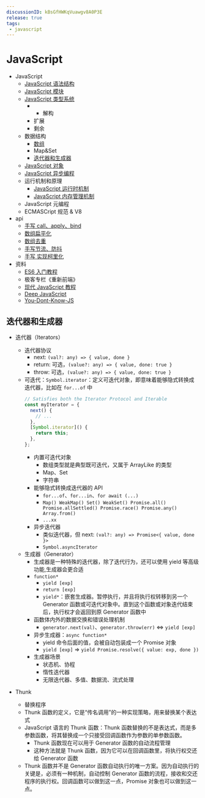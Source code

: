 ```yaml
---
discussionID: kBsGfHWKqVuawgv8A0P3E
release: true
tags:
 - javascript
---
```


# JavaScript

- JavaScript
  - [JavaScript 语法结构](./JavaScript%20语法结构.md)
  - [JavaScript 模块](./JavaScript%20模块.md)
  - [JavaScript 类型系统](./JavaScript%20类型系统.md)
    - - 解构
    - 扩展
    - 剩余
  - 数据结构
    - [数组](./JavaScript%20数组%20API%20总结.md)
    - Map&Set
    - [迭代器和生成器](#迭代器和生成器)
  - [JavaScript 对象](./JavaScript%20对象.md)
  - [JavaScript 异步编程](./JavaScript%20异步编程.md)
  - 运行机制和原理
    - [JavaScript 运行时机制](./JavaScript%20代码执行机制.md)
    - [JavaScript 内存管理机制](./JavaScript%20内存管理机制.md)
  - JavaScript 元编程
  - ECMASCript 规范 & V8
- api
  - [手写 call、apply、bind](https://github.com/laoergege/laoergege-blog/issues/79)
  - [数组扁平化](https://github.com/laoergege/laoergege-blog/issues/64)
  - [数组去重](https://github.com/laoergege/laoergege-blog/issues/63)
  - [手写节流、防抖](https://github.com/laoergege/laoergege-blog/issues/83)
  - [手写 实现柯里化](https://github.com/laoergege/laoergege-blog/issues/87)
- 资料
  - [ES6 入门教程](https://es6.ruanyifeng.com/)
  - 极客专栏《重新前端》
  - [现代 JavaScript 教程](https://zh.javascript.info/)
  - [Deep JavaScript](https://exploringjs.com/deep-js/toc.html)
  - [You-Dont-Know-JS](https://github.com/getify/You-Dont-Know-JS)

## 迭代器和生成器

- 迭代器（Iterators）
  - 迭代器协议
    - next: `(val?: any) => { value, done }`
    - return: 可选，`(value?: any) => { value, done: true }`
    - throw: 可选，`(value?: any) => { value, done: true }`
  - 可迭代：`Symbol.iterator`：定义可迭代对象，即意味着能够隐式转换成迭代器，比如在 `for...of` 中
    ```js
    // Satisfies both the Iterator Protocol and Iterable
    const myIterator = {
      next() {
        // ...
      },
      [Symbol.iterator]() {
        return this;
      },
    };
    ```
    - 内置可迭代对象
      - 数组类型就是典型既可迭代，又属于 ArrayLike 的类型
      - Map、Set
      - 字符串
    - 能够隐式转换成迭代器的 API
      - `for...of`、`for...in`、`for await (...)`
      - `Map() WeakMap() Set() WeakSet() Promise.all() Promise.allSettled() Promise.race() Promise.any() Array.from()`
      - `...xx`
    - 异步迭代器
      - 类似迭代器，但 next: `(val?: any) => Promise<{ value, done }>` 
      - `Symbol.asyncIterator` 
  - 生成器（Generator）
    - 生成器是一种特殊的迭代器，除了迭代行为，还可以使用 yield 等高级功能,生成器会更合适
    - `function*`
      - `yield [exp]`
      - `return [exp]`
      - `yield*`：嵌套生成器。暂停执行，并且将执行权转移到另一个 Generator 函数或可迭代对象中。直到这个函数或对象迭代结束后，执行权才会返回到原 Generator 函数中
    - 函数体内外的数据交换和错误处理机制
      - `generator.next(val)`、`generator.throw(err)` <=> `yield [exp]`
    - 异步生成器：`async function*`
      - yield 命令后面的值，会被自动包装成一个 Promise 对象
      - `yield [exp]` => `yield Promise.resolve({ value: exp, done })`
    - 生成器场景
      - 状态机、协程
      - 惰性迭代器
      - 无限迭代器、多值、数据流、流式处理



- Thunk
  - 替换程序
  - Thunk 函数的定义，它是“传名调用”的一种实现策略，用来替换某个表达式
  - JavaScript 语言的 Thunk 函数：Thunk 函数替换的不是表达式，而是多参数函数，将其替换成一个只接受回调函数作为参数的单参数函数。
    - Thunk 函数现在可以用于 Generator 函数的自动流程管理
    - 这种方法就是 Thunk 函数，因为它可以在回调函数里，将执行权交还给 Generator 函数
  - Thunk 函数并不是 Generator 函数自动执行的唯一方案。因为自动执行的关键是，必须有一种机制，自动控制 Generator 函数的流程，接收和交还程序的执行权。回调函数可以做到这一点，Promise 对象也可以做到这一点。